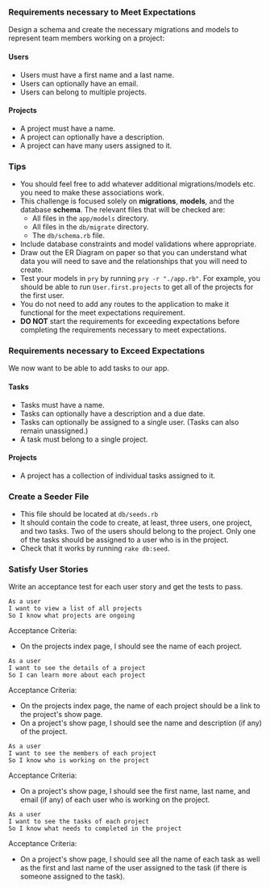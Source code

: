 ### Requirements necessary to Meet Expectations

Design a schema and create the necessary migrations and models to represent team members working on a project:

#### Users

* Users must have a first name and a last name.
* Users can optionally have an email.
* Users can belong to multiple projects.

#### Projects

* A project must have a name.
* A project can optionally have a description.
* A project can have many users assigned to it.

### Tips

* You should feel free to add whatever additional migrations/models etc. you need to make these associations work.
* This challenge is focused solely on **migrations**, **models**, and the database **schema**. The relevant files that will be checked are:
  - All files in the `app/models` directory.
  - All files in the `db/migrate` directory.
  - The `db/schema.rb` file.
* Include database constraints and model validations where appropriate.
* Draw out the ER Diagram on paper so that you can understand what data you will need to save and the relationships that you will need to create.
* Test your models in `pry` by running `pry -r "./app.rb"`. For example, you should be able to run `User.first.projects` to get all of the projects for the first user.
* You do not need to add any routes to the application to make it functional for the meet expectations requirement.
* **DO NOT** start the requirements for exceeding expectations before completing the requirements necessary to meet expectations.

### Requirements necessary to Exceed Expectations

We now want to be able to add tasks to our app.

#### Tasks

* Tasks must have a name.
* Tasks can optionally have a description and a due date.
* Tasks can optionally be assigned to a single user. (Tasks can also remain unassigned.)
* A task must belong to a single project.

#### Projects
* A project has a collection of individual tasks assigned to it.

### Create a Seeder File

* This file should be located at `db/seeds.rb`
* It should contain the code to create, at least, three users, one project, and two tasks. Two of the users should belong to the project. Only one of the tasks should be assigned to a user who is in the project.
* Check that it works by running `rake db:seed`.

### Satisfy User Stories

Write an acceptance test for each user story and get the tests to pass.

```no-highlight
As a user
I want to view a list of all projects
So I know what projects are ongoing
```

Acceptance Criteria:

* On the projects index page, I should see the name of each project.

```no-highlight
As a user
I want to see the details of a project
So I can learn more about each project
```

Acceptance Criteria:

* On the projects index page, the name of each project should be a link to the project's show page.
* On a project's show page, I should see the name and description (if any) of the project.

```no-highlight
As a user
I want to see the members of each project
So I know who is working on the project
```

Acceptance Criteria:

* On a project's show page, I should see the first name, last name, and email (if any) of each user who is working on the project.

```no-highlight
As a user
I want to see the tasks of each project
So I know what needs to completed in the project
```

Acceptance Criteria:

* On a project's show page, I should see all the name of each task as well as the first and last name of the user assigned to the task (if there is someone assigned to the task).
